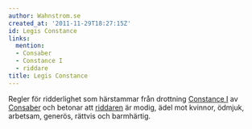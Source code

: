 ```yaml
---
author: Wahnstrom.se
created_at: '2011-11-29T18:27:15Z'
id: Legis Constance
links:
  mention:
  - Consaber
  - Constance I
  - riddare
title: Legis Constance
---
```


Regler för ridderlighet som härstammar från drottning [Constance I] av [Consaber] och betonar att
[riddaren] är modig, ädel mot kvinnor, ödmjuk, arbetsam, generös, rättvis och barmhärtig.

  [Constance I]: Constance_I
  [Consaber]: Consaber
  [riddaren]: riddare
